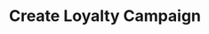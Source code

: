 ---
title: Create Loyalty Campaign
type: endpoint
category: 639ba2628407100061f5faac
slug: create-loyalty-program
parentDoc: 639ba2658407100061f5fab6
hidden: false
order: 6
---